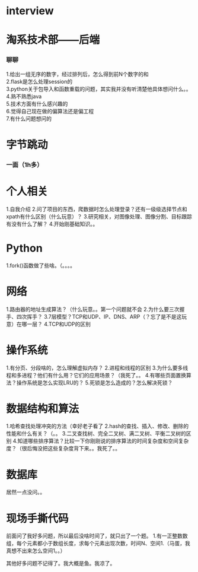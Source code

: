 # interview

# 淘系技术部——后端
### 聊聊
1.给出一组无序的数字，经过排列后，怎么得到前N个数字的和   
2.flask是怎么处理session的  
3.python关于包导入和函数重载的问题，其实我并没有听清楚他具体想问什么。。  
4.熟不熟悉java  
5.技术方面有什么感兴趣的  
6.觉得自己现在做的偏算法还是偏工程  
7.有什么问题想问的  

# 字节跳动
### 一面（1h多）
# 个人相关
1.自我介绍
2.问了项目的东西，爬数据时怎么处理登录？还有一级级选择节点和xpath有什么区别（什么玩意）？
3.研究相关，对图像处理、图像分割、目标跟踪有没有什么了解？
4.开始刚基础知识。。
# Python
1.fork()函数做了些啥。（。。。。
# 网络
1.路由器的地址生成算法？（什么玩意。。第一个问题就不会
2.为什么要三次握手、四次挥手？
3.7层模型？TCP和UDP、IP、DNS、ARP（？忘了是不是这玩意）在哪一层？
4.TCP和UDP的区别
# 操作系统
1.有分页、分段啥的，怎么理解虚拟内存？
2.进程和线程的区别
3.为什么要多线程和多进程？他们有什么用？它们的应用场景？（我死了。。
4.有哪些页面置换算法？操作系统是怎么实现LRU的？
5.死锁是怎么造成的？怎么解决死锁？
# 数据结构和算法
1.哈希查找处理冲突的方法（幸好老子看了
2.hash的查找、插入、修改、删除的性能和什么有关？（。。
3.二叉查找树、完全二叉树、满二叉树、平衡二叉树的区别
4.知道哪些排序算法？比较一下你刚刚说的排序算法的时间复杂度和空间复杂度？（很后悔没把这些复杂度背下来。。我死了。。
# 数据库
居然一点没问。。
# 现场手撕代码
前面问了我好多问题，所以最后没啥时间了，就只出了一个题。
1.有一正整数数组，每个元素都小于数组长度，求每个元素出现次数，时间N、空间1.（马蛋，我真想不出来怎么空间1。。）

其他好多问题不记得了。我大概是鱼。我凉了。
